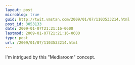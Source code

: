 ```yaml
---
layout: post
microblog: true
guid: http://twit.vmstan.com/2009/01/07/1103533214.html
post_id: 3053133
date: 2009-01-07T21:21:16-0600
lastmod: 2009-01-07T21:21:16-0600
type: post
url: /2009/01/07/1103533214.html
---
```

I'm intrigued by this "Mediaroom" concept.
